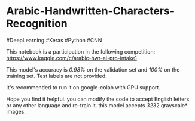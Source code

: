 # Arabic-Handwritten-Characters-Recognition

#DeepLearning #Keras #Python #CNN

This notebook is a participation in the following competition: https://www.kaggle.com/c/arabic-hwr-ai-pro-intake1

This model's accuracy is *0.98%* on the validation set and *100%* on the training set. Test labels are not provided.

It's recommended to run it on google-colab with GPU support. 

Hope you find it helpful. you can modify the code to accept English letters or any other language and re-train it.
this model accepts *32*32 grayscale* images.
